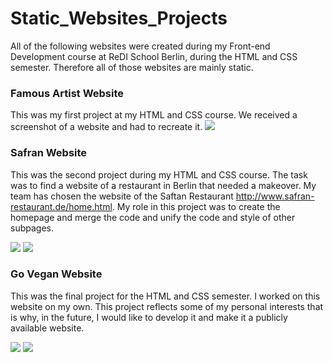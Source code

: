 # Static_Websites_Projects
All of the following websites were created during my Front-end Development course at ReDI School Berlin, during the HTML and CSS semester. Therefore all of those websites are mainly static. 

### Famous Artist Website
This was my first project at my HTML and CSS course. We received a screenshot of a website and had to recreate it. 
![](MyWebsitesScreenShots/FamousArtistWebsite.png)

### Safran Website
This was the second project during my HTML and CSS course. The task was to find a website of a restaurant in Berlin that needed a makeover. My team has chosen the website of the Saftan Restaurant http://www.safran-restaurant.de/home.html. My role in this project was to create the homepage and merge the code and unify the code and style of other subpages. 

![](MyWebsitesScreenShots/SafranWebsiteDesktop.png)
![](MyWebsitesScreenShots/SafranWebsiteMobile.png)

### Go Vegan Website
This was the final project for the HTML and CSS semester. I worked on this website on my own. This project reflects some of my personal interests that is why, in the future, I would like to develop it and make it a publicly available website.

![](MyWebsitesScreenShots/GoVeganWebsiteDesktop.png)
![](MyWebsitesScreenShots/GoVeganWebsiteMobile.png)